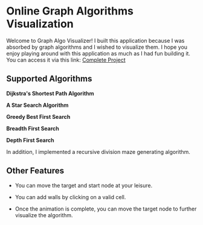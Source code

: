 # Online Graph Algorithms Visualization

Welcome to Graph Algo Visualizer! I built this application because I was absorbed by graph algorithms and I wished to visualize them.
I hope you enjoy playing around with this application as much as I had fun building it. You can access it via this link: <a href="https://luisalfonsopreciado.github.io/Graph-Algorithms-Visualization">Complete Project</a>

## Supported Algorithms

**Dijkstra's Shortest Path Algorithm**

**A Star Search Algorithm**

**Greedy Best First Search**

**Breadth First Search**

**Depth First Search**

In addition, I implemented a recursive division maze generating algorithm.

## Other Features

- You can move the target and start node at your leisure.

- You can add walls by clicking on a valid cell.

- Once the animation is complete, you can move the target node to further visualize the algorithm.
